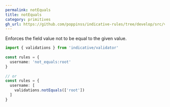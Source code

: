 ```yaml
---
permalink: notEquals
title: notEquals
category: primitives
gh_url: https://github.com/poppinss/indicative-rules/tree/develop/src/validations/primitives/notEquals.ts
---
```


Enforces the field value not to be equal to the given value.
 
```ts
import { validations } from 'indicative/validator'
 
const rules = {
  username: 'not_equals:root'
}
 
// or
const rules = {
  username: [
    validations.notEquals(['root'])
  ]
}
```
